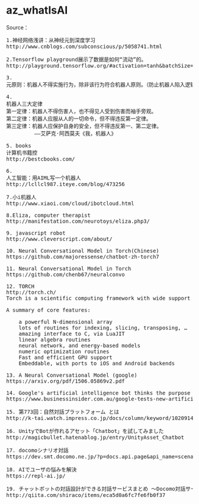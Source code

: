 # az_whatIsAI

Source：
<pre>
1.神经网络浅讲：从神经元到深度学习
http://www.cnblogs.com/subconscious/p/5058741.html

2.Tensorflow playground展示了数据是如何“流动”的。
http://playground.tensorflow.org/#activation=tanh&batchSize=10&dataset=circle&regDataset=reg-gauss&learningRate=0.03&regularizationRate=0&noise=0&networkShape=4,2&seed=0.25784&showTestData=false&discretize=false&percTrainData=50&x=true&y=true&xTimesY=false&xSquared=false&ySquared=false&cosX=false&sinX=false&cosY=false&sinY=false&collectStats=false&problem=regression&initZero=false&hideText=false

3.
元原则：机器人不得实施行为，除非该行为符合机器人原则。（防止机器人陷入逻辑两难困境而当机）第零原则：机器人不得伤害人类整体，或者因不作为致使人类整体受到伤害。第一原则：除非违反高阶原则，机器人不得伤害人类个体，或者因不作为致使人类个体受到伤害。第二原则：机器人必须服从人类的命令，除非该命令与高阶原则抵触。机器人必须服从上级机器人的命令，除非该命令与高阶原则抵触。（处理机器人之间的命令传递问题）第三原则：如不与高阶原则抵触，机器人必须保护上级机器人和自己之存在。第四原则：除非违反高阶原则，机器人必须执行内置程序赋予的职能。（处理机器人在没有收到命令情况下的行为）繁殖原则：机器人不得参与机器人的设计和制造，除非新机器人的行为符合机器人原则。（防止机器人通过设计制造无原则机器人而打破机器人原则）

4.
机器人三大定律
第一定律：机器人不得伤害人，也不得见人受到伤害而袖手旁观。
第二定律：机器人应服从人的一切命令，但不得违反第一定律。
第三定律：机器人应保护自身的安全，但不得违反第一、第二定律。
         ——艾萨克·阿西莫夫《我，机器人》
         
5. books
计算机书籍控
http://bestcbooks.com/

6.
人工智能：用AIML写一个机器人
http://lcllcl987.iteye.com/blog/473256

7.小i机器人
http://www.xiaoi.com/cloud/ibotcloud.html

8.Eliza, computer therapist
http://manifestation.com/neurotoys/eliza.php3/

9. javascript robot
http://www.cleverscript.com/about/

10. Neural Conversational Model in Torch(Chinese)
https://github.com/majoressense/chatbot-zh-torch7

11. Neural Conversational Model in Torch
https://github.com/chenb67/neuralconvo

12. TORCH
http://torch.ch/
Torch is a scientific computing framework with wide support for machine learning algorithms that puts GPUs first. It is easy to use and efficient, thanks to an easy and fast scripting language, LuaJIT, and an underlying C/CUDA implementation.

A summary of core features:

    a powerful N-dimensional array
    lots of routines for indexing, slicing, transposing, …
    amazing interface to C, via LuaJIT
    linear algebra routines
    neural network, and energy-based models
    numeric optimization routines
    Fast and efficient GPU support
    Embeddable, with ports to iOS and Android backends

13. A Neural Conversational Model (google)
https://arxiv.org/pdf/1506.05869v2.pdf

14. Google's artificial intelligence bot thinks the purpose of life is 'to live forever'
https://www.businessinsider.com.au/google-tests-new-artificial-intelligence-chatbot-2015-6

15. 第773回：自然対話プラットフォーム とは
http://k-tai.watch.impress.co.jp/docs/column/keyword/1020914.html

16. UnityでBotが作れるアセット「Chatbot」を試してみました
http://magicbullet.hatenablog.jp/entry/UnityAsset_Chatbot

17. docomoシナリオ対話
https://dev.smt.docomo.ne.jp/?p=docs.api.page&api_name=scenario_dialogue&p_name=api_usage_scenario

18. AIでユーザの悩みを解決
https://repl-ai.jp/

19. チャットボットの対話設計ができる対話サービスまとめ 〜Docomo対話サービスからAmazon Lexまで〜
http://qiita.com/shiraco/items/eca5d0a6fc7fe6fb0f37

</pre>
